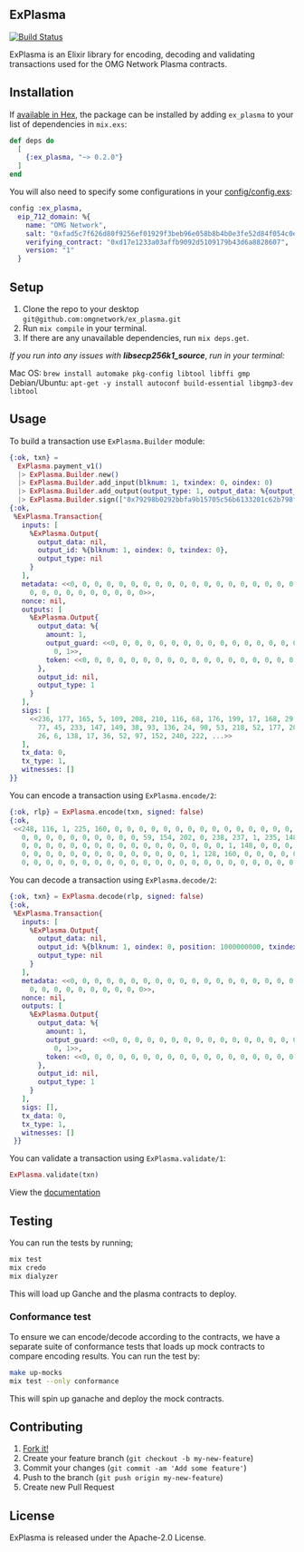 ## ExPlasma
[![Build Status](https://circleci.com/gh/omgnetwork/ex_plasma.svg?style=svg)](https://circleci.com/gh/omgnetwork/ex_plasma)

ExPlasma is an Elixir library for encoding, decoding and validating transactions used for the OMG Network Plasma contracts.

## Installation

If [available in Hex](https://hex.pm/docs/publish), the package can be installed
by adding `ex_plasma` to your list of dependencies in `mix.exs`:

```elixir
def deps do
  [
    {:ex_plasma, "~> 0.2.0"}
  ]
end
```

You will also need to specify some configurations in your [config/config.exs]():

```elixir
config :ex_plasma,
  eip_712_domain: %{
    name: "OMG Network",
    salt: "0xfad5c7f626d80f9256ef01929f3beb96e058b8b4b0e3fe52d84f054c0e2a7a83",
    verifying_contract: "0xd17e1233a03affb9092d5109179b43d6a8828607",
    version: "1"
  }
```

## Setup

1. Clone the repo to your desktop `git@github.com:omgnetwork/ex_plasma.git`
2. Run `mix compile` in your terminal.
3. If there are any unavailable dependencies, run `mix deps.get`.


*If you run into any issues with* ***libsecp256k1_source***, *run in your terminal:*

Mac OS: `brew install automake pkg-config libtool libffi gmp`
Debian/Ubuntu: `apt-get -y install autoconf build-essential libgmp3-dev libtool`

## Usage

To build a transaction use `ExPlasma.Builder` module:

``` elixir
{:ok, txn} =
  ExPlasma.payment_v1()
  |> ExPlasma.Builder.new()
  |> ExPlasma.Builder.add_input(blknum: 1, txindex: 0, oindex: 0)
  |> ExPlasma.Builder.add_output(output_type: 1, output_data: %{output_guard: <<1::160>>, token: <<0::160>>, amount: 1})
  |> ExPlasma.Builder.sign(["0x79298b0292bbfa9b15705c56b6133201c62b798f102d7d096d31d7637f9b2382"])
{:ok,
 %ExPlasma.Transaction{
   inputs: [
     %ExPlasma.Output{
       output_data: nil,
       output_id: %{blknum: 1, oindex: 0, txindex: 0},
       output_type: nil
     }
   ],
   metadata: <<0, 0, 0, 0, 0, 0, 0, 0, 0, 0, 0, 0, 0, 0, 0, 0, 0, 0, 0, 0, 0, 0,
     0, 0, 0, 0, 0, 0, 0, 0, 0, 0>>,
   nonce: nil,
   outputs: [
     %ExPlasma.Output{
       output_data: %{
         amount: 1,
         output_guard: <<0, 0, 0, 0, 0, 0, 0, 0, 0, 0, 0, 0, 0, 0, 0, 0, 0, 0,
           0, 1>>,
         token: <<0, 0, 0, 0, 0, 0, 0, 0, 0, 0, 0, 0, 0, 0, 0, 0, 0, 0, 0, 0>>
       },
       output_id: nil,
       output_type: 1
     }
   ],
   sigs: [
     <<236, 177, 165, 5, 109, 208, 210, 116, 68, 176, 199, 17, 168, 29, 30, 198,
       77, 45, 233, 147, 149, 38, 93, 136, 24, 98, 53, 218, 52, 177, 200, 127,
       26, 6, 138, 17, 36, 52, 97, 152, 240, 222, ...>>
   ],
   tx_data: 0,
   tx_type: 1,
   witnesses: []
}}
```

You can encode a transaction using `ExPlasma.encode/2`:

``` elixir
{:ok, rlp} = ExPlasma.encode(txn, signed: false)
{:ok,
 <<248, 116, 1, 225, 160, 0, 0, 0, 0, 0, 0, 0, 0, 0, 0, 0, 0, 0, 0, 0, 0, 0, 0,
   0, 0, 0, 0, 0, 0, 0, 0, 0, 0, 59, 154, 202, 0, 238, 237, 1, 235, 148, 0, 0,
   0, 0, 0, 0, 0, 0, 0, 0, 0, 0, 0, 0, 0, 0, 0, 0, 0, 1, 148, 0, 0, 0, 0, 0, 0,
   0, 0, 0, 0, 0, 0, 0, 0, 0, 0, 0, 0, 0, 0, 1, 128, 160, 0, 0, 0, 0, 0, 0, 0,
   0, 0, 0, 0, 0, 0, 0, 0, 0, 0, 0, 0, 0, 0, 0, 0, 0, 0, 0, 0, 0, 0, 0, 0, 0>>}
```

You can decode a transaction using `ExPlasma.decode/2`:

``` elixir
{:ok, txn} = ExPlasma.decode(rlp, signed: false)
{:ok,
 %ExPlasma.Transaction{
   inputs: [
     %ExPlasma.Output{
       output_data: nil,
       output_id: %{blknum: 1, oindex: 0, position: 1000000000, txindex: 0},
       output_type: nil
     }
   ],
   metadata: <<0, 0, 0, 0, 0, 0, 0, 0, 0, 0, 0, 0, 0, 0, 0, 0, 0, 0, 0, 0, 0, 0,
     0, 0, 0, 0, 0, 0, 0, 0, 0, 0>>,
   nonce: nil,
   outputs: [
     %ExPlasma.Output{
       output_data: %{
         amount: 1,
         output_guard: <<0, 0, 0, 0, 0, 0, 0, 0, 0, 0, 0, 0, 0, 0, 0, 0, 0, 0,
           0, 1>>,
         token: <<0, 0, 0, 0, 0, 0, 0, 0, 0, 0, 0, 0, 0, 0, 0, 0, 0, 0, 0, 0>>
       },
       output_id: nil,
       output_type: 1
     }
   ],
   sigs: [],
   tx_data: 0,
   tx_type: 1,
   witnesses: []
 }}
```

You can validate a transaction using `ExPlasma.validate/1`:

``` elixir
ExPlasma.validate(txn)
```

View the [documentation](https://hexdocs.pm/ex_plasma)

## Testing

You can run the tests by running;

```sh
mix test
mix credo
mix dialyzer
```

This will load up Ganche and the plasma contracts to deploy.


### Conformance test

To ensure we can encode/decode according to the contracts, we have a separate suite of conformance tests that
loads up mock contracts to compare encoding results. You can run the test by:

```sh
make up-mocks
mix test --only conformance
```

This will spin up ganache and deploy the mock contracts.

## Contributing

1. [Fork it!](https://github.com/omgnetwork/ex_plasma)
2. Create your feature branch (`git checkout -b my-new-feature`)
3. Commit your changes (`git commit -am 'Add some feature'`)
4. Push to the branch (`git push origin my-new-feature`)
5. Create new Pull Request

## License

ExPlasma is released under the Apache-2.0 License.
